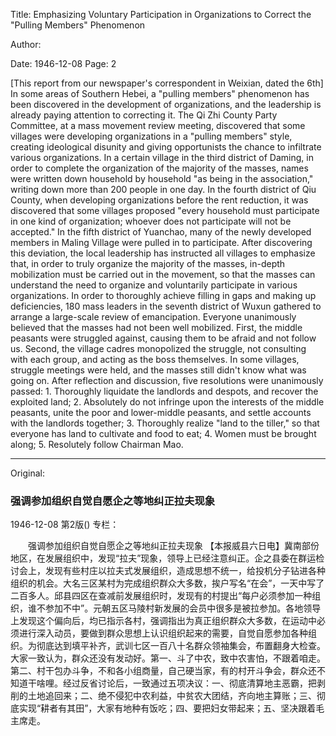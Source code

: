 Title: Emphasizing Voluntary Participation in Organizations to Correct the "Pulling Members" Phenomenon

Author:

Date: 1946-12-08
Page: 2

[This report from our newspaper's correspondent in Weixian, dated the 6th] In some areas of Southern Hebei, a "pulling members" phenomenon has been discovered in the development of organizations, and the leadership is already paying attention to correcting it. The Qi Zhi County Party Committee, at a mass movement review meeting, discovered that some villages were developing organizations in a "pulling members" style, creating ideological disunity and giving opportunists the chance to infiltrate various organizations. In a certain village in the third district of Daming, in order to complete the organization of the majority of the masses, names were written down household by household "as being in the association," writing down more than 200 people in one day. In the fourth district of Qiu County, when developing organizations before the rent reduction, it was discovered that some villages proposed "every household must participate in one kind of organization; whoever does not participate will not be accepted." In the fifth district of Yuanchao, many of the newly developed members in Maling Village were pulled in to participate. After discovering this deviation, the local leadership has instructed all villages to emphasize that, in order to truly organize the majority of the masses, in-depth mobilization must be carried out in the movement, so that the masses can understand the need to organize and voluntarily participate in various organizations. In order to thoroughly achieve filling in gaps and making up deficiencies, 180 mass leaders in the seventh district of Wuxun gathered to arrange a large-scale review of emancipation. Everyone unanimously believed that the masses had not been well mobilized. First, the middle peasants were struggled against, causing them to be afraid and not follow us. Second, the village cadres monopolized the struggle, not consulting with each group, and acting as the boss themselves. In some villages, struggle meetings were held, and the masses still didn't know what was going on. After reflection and discussion, five resolutions were unanimously passed: 1. Thoroughly liquidate the landlords and despots, and recover the exploited land; 2. Absolutely do not infringe upon the interests of the middle peasants, unite the poor and lower-middle peasants, and settle accounts with the landlords together; 3. Thoroughly realize "land to the tiller," so that everyone has land to cultivate and food to eat; 4. Women must be brought along; 5. Resolutely follow Chairman Mao.



<hr /> 

Original: 


### 强调参加组织自觉自愿企之等地纠正拉夫现象

1946-12-08
第2版()
专栏：

　　强调参加组织自觉自愿企之等地纠正拉夫现象
    【本报威县六日电】冀南部份地区，在发展组织中，发现“拉夫”现象，领导上已经注意纠正。企之县委在群运检讨会上，发现有些村庄以拉夫式发展组织，造成思想不统一，给投机分子钻进各种组织的机会。大名三区某村为完成组织群众大多数，挨户写名“在会”，一天中写了二百多人。邱县四区在查减前发展组织时，发现有的村提出“每户必须参加一种组织，谁不参加不中”。元朝五区马陵村新发展的会员中很多是被拉参加。各地领导上发现这个偏向后，均已指示各村，强调指出为真正组织群众大多数，在运动中必须进行深入动员，要做到群众思想上认识组织起来的需要，自觉自愿参加各种组织。为彻底达到填平补齐，武训七区一百八十名群众领袖集会，布置翻身大检查。大家一致认为，群众还没有发动好。第一、斗了中农，致中农害怕，不跟着咱走。第二、村干包办斗争，不和各小组商量，自己硬当家，有的村开斗争会，群众还不知道干啥哩。经过反省讨论后，一致通过五项决议：一、彻底清算地主恶霸，把剥削的土地追回来；二、绝不侵犯中农利益，中贫农大团结，齐向地主算账；三、彻底实现“耕者有其田”，大家有地种有饭吃；四、要把妇女带起来；五、坚决跟着毛主席走。
